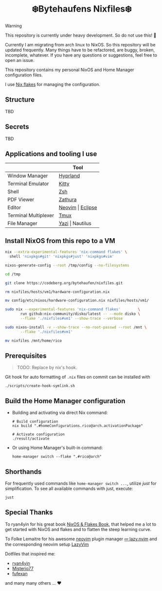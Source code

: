 <!-- markdownlint-disable MD033 MD013 -->

<h1 align="center">❄️Bytehaufens Nixfiles❄️</h1>

> [!warning]
> This repository is currently under heavy development. So do not use this! 🚧
>
> Currently I am migrating from arch linux to NixOS. So this repository will
> be updated frequently. Many things have to be refactored, are buggy,
> broken, incomplete, whatever. If you have any questions or suggestions,
> feel free to open an issue.

This repository contains my personal NixOS and Home Manager configuration files.

I use [Nix flakes](https://nixos.wiki/wiki/Flakes) for managing the configuration.

## Structure

TBD

## Secrets

TBD

## Applications and tooling I use

|                      | Tool                                                                |
| -------------------- | ------------------------------------------------------------------- |
| Window Manager       | [Hyprland](https://hyprland.org/)                                   |
| Terminal Emulator    | [Kitty](https://sw.kovidgoyal.net/kitty/)                           |
| Shell                | [Zsh](https://www.zsh.org/)                                         |
| PDF Viewer           | [Zathura](https://pwmt.org/projects/zathura/)                       |
| Editor               | [Neovim](https://neovim.io/) \| [Eclipse](https://www.eclipse.org/) |
| Terminal Multiplexer | [Tmux](https://github.com/tmux/tmux/)                               |
| File Manager         | [Yazi](https://github.com/sxyazi/yazi) \| Nautilus                  |

## Install NixOS from this repo to a VM

```sh
nix --extra-experimental-features 'nix-command flakes' \
  shell 'nixpkgs#git' 'nixpkgs#just' 'nixpkgs#vim'

nixos-generate-config --root /tmp/config --no-filesystems

cd /tmp

git clone https://codeberg.org/bytehaufen/nixfiles.git

rm nixfiles/hosts/vm1/hardware-configuration.nix

mv config/etc/nixos/hardware-configuration.nix nixfiles/hosts/vm1/

sudo nix --experimental-features 'nix-command flakes'        \
       run github:nix-community/disko/latest -- --mode disko \
       --flake './nixfiles#vm1' --show-trace --verbose

sudo nixos-install -v --show-trace --no-root-passwd --root /mnt \
       --flake './nixfiles#vm1'

mv nixfiles /mnt/home/rico
```

## Prerequisites

> TODO: Replace by nix's hook.

Git hook for auto formatting of `.nix` files on commit can be installed with

```shell
./scripts/create-hook-symlink.sh
```

<!-- Deprecated start --->

## Build the Home Manager configuration

- Building and activating via direct Nix command:

  ```shell
  # Build configuration
  nix build ".#homeConfigurations.rico@arch.activationPackage"

  # Activate configuration
  ./result/activate
  ```

- Or using Home Manager's built-in command:

  ```shell
  home-manager switch --flake ".#rico@arch"
  ```

## Shorthands

For frequently used commands like `home-manager switch ...`, utilize _just_ for
simplification. To see all available commands with just, execute:

```shell
just
```

<!-- Deprecated end --->

## Special Thanks

To ryan4yin for his great book [NixOS & Flakes Book](https://nixos-and-flakes.thiscute.world),
that helped me a lot to get started with NixOS and flakes and to flatten the
steep learning curve.

To Folke Lemaitre for his awesome [neovim](https://github.com/neovim/neovim)
plugin manager [💤 lazy.nvim](https://github.com/folke/lazy.nvim) and the
corresponding neovim setup [LazyVim](https://github.com/folke/lazy.nvim)

Dotfiles that inspired me:

- [ryan4yin](https://github.com/ryan4yin/nix-config)
- [Misterio77](https://github.com/Misterio77/nix-config)
- [fufexan](https://github.com/fufexan/dotfiles)

and many many others ... ❤️
